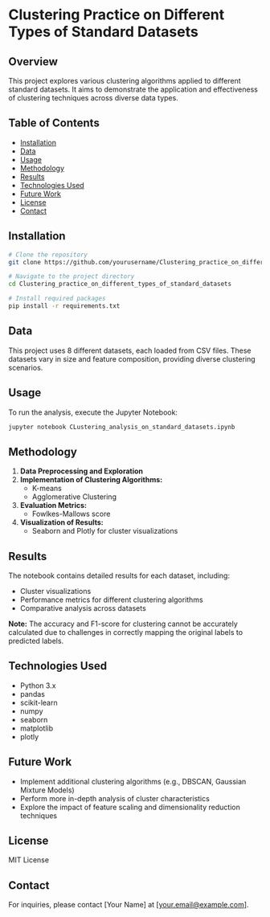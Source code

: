 # Clustering Practice on Different Types of Standard Datasets

## Overview

This project explores various clustering algorithms applied to different standard datasets. It aims to demonstrate the application and effectiveness of clustering techniques across diverse data types.

## Table of Contents

- [Installation](#installation)
- [Data](#data)
- [Usage](#usage)
- [Methodology](#methodology)
- [Results](#results)
- [Technologies Used](#technologies-used)
- [Future Work](#future-work)
- [License](#license)
- [Contact](#contact)

## Installation

```bash
# Clone the repository
git clone https://github.com/yourusername/Clustering_practice_on_different_types_of_standard_datasets.git

# Navigate to the project directory
cd Clustering_practice_on_different_types_of_standard_datasets

# Install required packages
pip install -r requirements.txt
```

## Data

This project uses 8 different datasets, each loaded from CSV files. These datasets vary in size and feature composition, providing diverse clustering scenarios.

## Usage

To run the analysis, execute the Jupyter Notebook:

```bash
jupyter notebook CLustering_analysis_on_standard_datasets.ipynb
```

## Methodology

1. **Data Preprocessing and Exploration**
2. **Implementation of Clustering Algorithms:**
   - K-means
   - Agglomerative Clustering
3. **Evaluation Metrics:**
   - Fowlkes-Mallows score
4. **Visualization of Results:**
   - Seaborn and Plotly for cluster visualizations

## Results

The notebook contains detailed results for each dataset, including:

- Cluster visualizations
- Performance metrics for different clustering algorithms
- Comparative analysis across datasets

**Note:** The accuracy and F1-score for clustering cannot be accurately calculated due to challenges in correctly mapping the original labels to predicted labels.

## Technologies Used

- Python 3.x
- pandas
- scikit-learn
- numpy
- seaborn
- matplotlib
- plotly

## Future Work

- Implement additional clustering algorithms (e.g., DBSCAN, Gaussian Mixture Models)
- Perform more in-depth analysis of cluster characteristics
- Explore the impact of feature scaling and dimensionality reduction techniques

## License

MIT License

## Contact

For inquiries, please contact [Your Name] at [[your.email@example.com](mailto\:your.email@example.com)].

